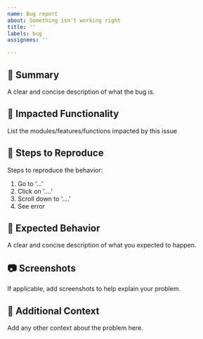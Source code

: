 ```yaml
---
name: Bug report
about: Something isn't working right
title: ''
labels: bug
assignees: ''

---
```


## :triangular_flag_on_post: Summary
A clear and concise description of what the bug is.

## :wrench: Impacted Functionality
List the modules/features/functions impacted by this issue

## :walking: Steps to Reproduce
Steps to reproduce the behavior:
1. Go to '...'
2. Click on '....'
3. Scroll down to '....'
4. See error

## :syringe: Expected Behavior
A clear and concise description of what you expected to happen.

## :camera: Screenshots
If applicable, add screenshots to help explain your problem.

## :pencil: Additional Context
Add any other context about the problem here.
